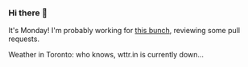 ### Hi there :wave:

It's Monday! I'm probably working for [this bunch](https://github.com/kohofinancial), reviewing some pull requests.

Weather in Toronto: who knows, wttr.in is currently down...
